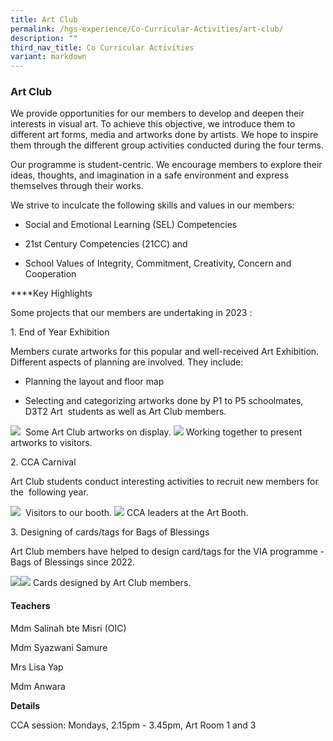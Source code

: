 ```yaml
---
title: Art Club
permalink: /hgs-experience/Co-Curricular-Activities/art-club/
description: ""
third_nav_title: Co Curricular Activities
variant: markdown
---
```

### Art Club

We provide opportunities for our members to develop and deepen their interests in visual art. To achieve this objective, we introduce them to different art forms, media and artworks done by artists. We hope to inspire them through the different group activities conducted during the four terms.

Our programme is student-centric. We encourage members to explore their ideas, thoughts, and imagination in a safe environment and express themselves through their works.

We strive to inculcate the following skills and values in our members:

*   Social and Emotional Learning (SEL) Competencies
    
*   21st Century Competencies (21CC) and
    
*   School Values of Integrity, Commitment, Creativity, Concern and Cooperation
    
****Key Highlights

Some projects that our members are undertaking in 2023 : 

1\. End of Year Exhibition 

Members curate artworks for this popular and well-received Art Exhibition. Different aspects of planning are involved. They include:

*   Planning the layout and floor map
    
*   Selecting and categorizing artworks done by P1 to P5 schoolmates, D3T2 Art  students as well as Art Club members.         
    
![](https://lh5.googleusercontent.com/zOrPuA3Xx-iSbVWGC-LhSWsA8f3Ri28szbiZ_u_eJmlSfba5AozFrAKfM-hUYMuwx0TmTmPrL5gs7GVoiaLyy8lu0h1Eiqjg7TUyYY9Xits1ESm8y7aXzacfEHCmZSEQu9RWBT9QYL5o)  
Some Art Club artworks on display.
![](https://lh4.googleusercontent.com/H4bOvm42whmUzL-rz7bMTbaM-EO9GTBdpWyNnkuhvBN5Cn9o3y8mdX-c4ey_gTBRgif6283soXM87TS9wg1nhtshcWMgSibIFtEqHwtYaCgARiPIhXGkgqwvXhdCai3tDEcCo-682sLY)
Working together to present artworks to visitors.

2\. CCA Carnival 

Art Club students conduct interesting activities to recruit new members for the 
following year.

![](https://lh3.googleusercontent.com/ilAn6J1t3pgnn2SI2ZqwZuvsmB7C7a2I-HJl98jJ0btnjflXw4DBouX-7f-Y-KaHZnLBXMvPqUaYUUxandPGi2Pyl5-A286i6YN6y60bXlUAzSizPcvq3V7T3DD_AGggjk8KsM7h099a)  
Visitors to our booth.
![](https://lh6.googleusercontent.com/JeMQ_bEKFEQlhkZAXXfKi1_xbJ6oN4uRhtE8FyBgu6sNaGr8BFelFK6XUrqnLBmOkQVN5MDvo5HqLU1JZgryOXNoA1_c-SsJbir8F8TKFk0LXuzQ07lIZciSqLlF11Yc7iqupTHkjKvc)
CCA leaders at the Art Booth.

3\. Designing of cards/tags for Bags of Blessings

Art Club members have helped to design card/tags for the VIA programme - Bags of Blessings since 2022.

![](https://lh4.googleusercontent.com/dyac02ph-o89V6dZilb_PzPMNJ6yqZnCAeJSVl2wbiA-_Ts9-t0upImCuJ6rxgz1y0ctj05oxjF_B_KHGEx7JSzhCJEZ2Ya3UsI6c7du4qJaYbNcbtXAYPaB0iies5IswrtGjOiEJZke)![](https://lh4.googleusercontent.com/jK0N0TEi58i8hhmd9X4KrLJPJLd2svv7H43SQv-7FXH-uKkE4ZCzVBvkvjy4mDCljyoMroBms9FuwkS1aUK2HtkrWzXStWI-uKGD66oL1pHwldDOTT7wD_kwEk5UY36h7wUwGypb_gnL)
Cards designed by Art Club members.

#### Teachers

Mdm Salinah bte Misri (OIC)  

Mdm Syazwani Samure  

Mrs Lisa Yap

Mdm Anwara 

**Details**

CCA session: Mondays, 2.15pm - 3.45pm, Art Room 1 and 3